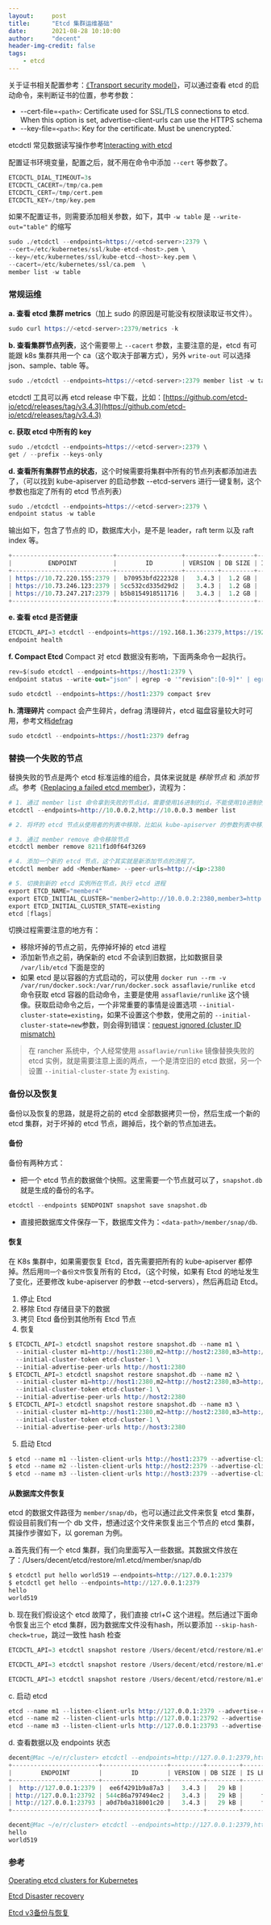 ```yaml
---
layout:     post
title:      "Etcd 集群运维基础"
date:       2021-08-28 10:10:00
author:     "decent"
header-img-credit: false
tags:
    - etcd
---
```


关于证书相关配置参考：[《Transport security model》](https://etcd.io/docs/v3.5/op-guide/security/)，可以通过查看 etcd 的启动命令，来判断证书的位置，参考参数：
* --cert-file=`<path>`: Certificate used for SSL/TLS connections to etcd. When this option is set, advertise-client-urls can use the HTTPS schema
* --key-file=`<path>`: Key for the certificate. Must be unencrypted.`

etcdctl 常见数据读写操作参考[Interacting with etcd](https://etcd.io/docs/v3.5/dev-guide/interacting_v3/)

配置证书环境变量，配置之后，就不用在命令中添加 `--cert` 等参数了。
```s
ETCDCTL_DIAL_TIMEOUT=3s
ETCDCTL_CACERT=/tmp/ca.pem
ETCDCTL_CERT=/tmp/cert.pem
ETCDCTL_KEY=/tmp/key.pem
```
如果不配置证书，则需要添加相关参数，如下，其中 `-w table` 是 `--write-out="table"` 的缩写
```s
sudo ./etcdctl --endpoints=https://<etcd-server>:2379 \
--cert=/etc/kubernetes/ssl/kube-etcd-<host>.pem \
--key=/etc/kubernetes/ssl/kube-etcd-<host>-key.pem \
--cacert=/etc/kubernetes/ssl/ca.pem  \
member list -w table
```

### 常规运维

**a. 查看 etcd 集群 metrics**（加上 sudo 的原因是可能没有权限读取证书文件）。
```s
sudo curl https://<etcd-server>:2379/metrics -k
```

**b. 查看集群节点列表**，这个需要带上 `--cacert` 参数，主要注意的是，etcd 有可能跟 k8s 集群共用一个 ca（这个取决于部署方式），另外 `write-out` 可以选择 json、sample、table 等。
```s
sudo ./etcdctl --endpoints=https://<etcd-server>:2379 member list -w table
```

etcdctl 工具可以再 etcd release 中下载，比如：[https://github.com/etcd-io/etcd/releases/tag/v3.4.3](https://github.com/etcd-io/etcd/releases/tag/v3.4.3)

**c. 获取 etcd 中所有的 key**
```s
sudo ./etcdctl --endpoints=https://<etcd-server>:2379 \
get / --prefix --keys-only
```
**d. 查看所有集群节点的状态**，这个时候需要将集群中所有的节点列表都添加进去了，（可以找到 kube-apiserver 的启动参数 --etcd-servers 进行一键复制，这个参数也指定了所有的 etcd 节点列表）
```s
sudo ./etcdctl --endpoints=https://<etcd-server>:2379 \
endpoint status -w table
```
输出如下，包含了节点的 ID，数据库大小，是不是 leader，raft term 以及 raft index 等。
```s
+----------------------------+------------------+---------+---------+-----------+------------+-----------+------------+--------------------+--------+
|          ENDPOINT          |        ID        | VERSION | DB SIZE | IS LEADER | IS LEARNER | RAFT TERM | RAFT INDEX | RAFT APPLIED INDEX | ERRORS |
+----------------------------+------------------+---------+---------+-----------+------------+-----------+------------+--------------------+--------+
| https://10.72.220.155:2379 |  b70953bfd222328 |   3.4.3 |  1.2 GB |     false |      false |      1455 | 1540134058 |         1540134058 |        |
| https://10.73.246.123:2379 | 5cc532cd335d29d2 |   3.4.3 |  1.2 GB |      true |      false |      1455 | 1540134058 |         1540134058 |        |
| https://10.73.247.217:2379 | b5b8154918511716 |   3.4.3 |  1.2 GB |     false |      false |      1455 | 1540134058 |         1540134058 |        |
+----------------------------+------------------+---------+---------+-----------+------------+-----------+------------+--------------------+--------+
```
**e. 查看 etcd 是否健康**
```s
ETCDCTL_API=3 etcdctl --endpoints=https://192.168.1.36:2379,https://192.168.1.37:2379,https://192.168.1.38:2379 \
endpoint health
```

**f. Compact Etcd**
Compact 对 etcd 数据没有影响，下面两条命令一起执行。
```s
rev=$(sudo etcdctl --endpoints=https://host1:2379 \
endpoint status --write-out="json" | egrep -o '"revision":[0-9]*' | egrep -o '[0-9].*')`

sudo etcdctl --endpoints=https://host1:2379 compact $rev
```
**h. 清理碎片**
compact 会产生碎片，defrag 清理碎片，etcd 磁盘容量较大时可用，参考文档[defrag](https://etcd.io/docs/v3.2/op-guide/maintenance/#defragmentation)
```s
sudo etcdctl --endpoints=https://host1:2379 defrag
```

### 替换一个失败的节点
替换失败的节点是两个 etcd 标准运维的组合，具体来说就是 *移除节点* 和 *添加节点*。参考《[Replacing a failed etcd member](https://kubernetes.io/docs/tasks/administer-cluster/configure-upgrade-etcd/#replacing-a-failed-etcd-member)》，流程为：
```s
# 1. 通过 member list 命令拿到失败的节点id，需要使用16进制的id，不能使用10进制的
etcdctl --endpoints=http://10.0.0.2,http://10.0.0.3 member list

# 2. 将坏的 etcd 节点从使用者的列表中移除，比如从 kube-apiserver 的参数列表中移除，并停掉坏掉的 etcd 节点

# 3. 通过 member remove 命令移除节点
etcdctl member remove 8211f1d0f64f3269

# 4. 添加一个新的 etcd 节点，这个其实就是新添加节点的流程了。
etcdctl member add <MemberName> --peer-urls=http://<ip>:2380

# 5. 切换到新的 etcd 实例所在节点，执行 etcd 进程
export ETCD_NAME="member4"
export ETCD_INITIAL_CLUSTER="member2=http://10.0.0.2:2380,member3=http://10.0.0.3:2380,member4=http://10.0.0.4:2380"
export ETCD_INITIAL_CLUSTER_STATE=existing
etcd [flags]
```
切换过程需要注意的地方有：
* 移除坏掉的节点之前，先停掉坏掉的 etcd 进程
* 添加新节点之前，确保新的 etcd 不会读到旧数据，比如数据目录 `/var/lib/etcd` 下面是空的
* 如果 etcd 是以容器的方式启动的，可以使用 `docker run --rm -v /var/run/docker.sock:/var/run/docker.sock assaflavie/runlike etcd` 命令获取 etcd 容器的启动命令，主要是使用 `assaflavie/runlike` 这个镜像。获取启动命令之后，一个非常重要的事情是设置选项 `--initial-cluster-state=existing`，如果不设置这个参数，使用之前的 `--initial-cluster-state=new`参数，则会得到错误：[request ignored (cluster ID mismatch)](https://etcd.io/docs/v3.3/faq/#what-does-the-etcd-warning-request-ignored-cluster-id-mismatch-mean)

> 在 rancher 系统中，个人经常使用 `assaflavie/runlike` 镜像替换失败的 etcd 实例，就是需要注意上面的两点，一个是清空旧的 etcd 数据，另一个设置 `--initial-cluster-state` 为 `existing`.

### 备份以及恢复
备份以及恢复的思路，就是将之前的 etcd 全部数据拷贝一份，然后生成一个新的 etcd 集群，对于坏掉的 etcd 节点，踢掉后，找个新的节点加进去。
#### 备份
备份有两种方式：
* 把一个 etcd 节点的数据做个快照。这里需要一个节点就可以了，`snapshot.db` 就是生成的备份的名字。
```s
etcdctl --endpoints $ENDPOINT snapshot save snapshot.db
```
* 直接把数据库文件保存一下，数据库文件为：`<data-path>/member/snap/db`.

#### 恢复
在 K8s 集群中，如果需要恢复 Etcd，首先需要把所有的 kube-apiserver 都停掉。然后用`同一个备份文件`恢复所有的 Etcd，（这个时候，如果有 Etcd 的地址发生了变化，还要修改 kube-apiserver 的参数 --etcd-servers），然后再启动 Etcd。

1. 停止 Etcd
2. 移除 Etcd 存储目录下的数据
3. 拷贝 Etcd 备份到其他所有 Etcd 节点
4. 恢复
```s
$ ETCDCTL_API=3 etcdctl snapshot restore snapshot.db --name m1 \
  --initial-cluster m1=http://host1:2380,m2=http://host2:2380,m3=http://host3:2380 \
  --initial-cluster-token etcd-cluster-1 \
  --initial-advertise-peer-urls http://host1:2380
$ ETCDCTL_API=3 etcdctl snapshot restore snapshot.db --name m2 \
  --initial-cluster m1=http://host1:2380,m2=http://host2:2380,m3=http://host3:2380 \
  --initial-cluster-token etcd-cluster-1 \
  --initial-advertise-peer-urls http://host2:2380
$ ETCDCTL_API=3 etcdctl snapshot restore snapshot.db --name m3 \
  --initial-cluster m1=http://host1:2380,m2=http://host2:2380,m3=http://host3:2380 \
  --initial-cluster-token etcd-cluster-1 \
  --initial-advertise-peer-urls http://host3:2380
```
5. 启动 Etcd
```s
$ etcd --name m1 --listen-client-urls http://host1:2379 --advertise-client-urls http://host1:2379 --listen-peer-urls http://host1:2380 &
$ etcd --name m2 --listen-client-urls http://host2:2379 --advertise-client-urls http://host2:2379 --listen-peer-urls http://host2:2380 &
$ etcd --name m3 --listen-client-urls http://host3:2379 --advertise-client-urls http://host3:2379 --listen-peer-urls http://host3:2380 &
```

#### 从数据库文件恢复
etcd 的数据文件路径为 `member/snap/db`，也可以通过此文件来恢复 etcd 集群，假设目前我们有一个 db 文件，想通过这个文件来恢复出三个节点的 etcd 集群，其操作步骤如下，以 goreman 为例。

a.首先我们有一个 etcd 集群，我们向里面写入一些数据。其数据文件放在了：/Users/decent/etcd/restore/m1.etcd/member/snap/db
```s
$ etcdctl put hello world519 –-endpoints=http://127.0.0.1:2379
$ etcdctl get hello --endpoints=http://127.0.0.1:2379
hello
world519
```
b. 现在我们假设这个 etcd 故障了，我们直接 ctrl+C 这个进程。然后通过下面命令恢复出三个 etcd 集群，因为数据库文件没有hash，所以要添加 `--skip-hash-check=true`，跳过一致性 hash 检查
```s
ETCDCTL_API=3 etcdctl snapshot restore /Users/decent/etcd/restore/m1.etcd/member/snap/db --name m1 --initial-cluster m1=http://127.0.0.1:2380,m2=http://127.0.0.1:23802,m3=http://127.0.0.1:23803 --initial-cluster-token etcd-cluster-example --initial-advertise-peer-urls http://127.0.0.1:2380 --skip-hash-check=true

ETCDCTL_API=3 etcdctl snapshot restore /Users/decent/etcd/restore/m1.etcd/member/snap/db --name m2 --initial-cluster m1=http://127.0.0.1:2380,m2=http://127.0.0.1:23802,m3=http://127.0.0.1:23803 --initial-cluster-token etcd-cluster-example --initial-advertise-peer-urls http://127.0.0.1:23802 --skip-hash-check=true

ETCDCTL_API=3 etcdctl snapshot restore /Users/decent/etcd/restore/m1.etcd/member/snap/db --name m3 --initial-cluster m1=http://127.0.0.1:2380,m2=http://127.0.0.1:23802,m3=http://127.0.0.1:23803 --initial-cluster-token etcd-cluster-example --initial-advertise-peer-urls http://127.0.0.1:23803 --skip-hash-check=true
```

c. 启动 etcd
```s
etcd --name m1 --listen-client-urls http://127.0.0.1:2379 --advertise-client-urls http://127.0.0.1:2379 --listen-peer-urls http://127.0.0.1:2380 &
etcd --name m2 --listen-client-urls http://127.0.0.1:23792 --advertise-client-urls http://127.0.0.1:23792 --listen-peer-urls http://127.0.0.1:23802 &
etcd --name m3 --listen-client-urls http://127.0.0.1:23793 --advertise-client-urls http://127.0.0.1:23793 --listen-peer-urls http://127.0.0.1:23803 &
```

d. 查看数据以及 endpoints 状态
```s
decent@Mac ~/e/r/cluster> etcdctl --endpoints=http://127.0.0.1:2379,http://127.0.0.1:23792,http://127.0.0.1:23793  endpoint status -w table
+------------------------+------------------+---------+---------+-----------+------------+-----------+------------+--------------------+--------+
|        ENDPOINT        |        ID        | VERSION | DB SIZE | IS LEADER | IS LEARNER | RAFT TERM | RAFT INDEX | RAFT APPLIED INDEX | ERRORS |
+------------------------+------------------+---------+---------+-----------+------------+-----------+------------+--------------------+--------+
|  http://127.0.0.1:2379 |  ee6f4291b9a87a3 |   3.4.3 |   29 kB |      true |      false |         2 |          8 |                  8 |        |
| http://127.0.0.1:23792 | 544c86a797494ec2 |   3.4.3 |   29 kB |     false |      false |         2 |          8 |                  8 |        |
| http://127.0.0.1:23793 | a0d7b0a318001c20 |   3.4.3 |   29 kB |     false |      false |         2 |          8 |                  8 |        |
+------------------------+------------------+---------+---------+-----------+------------+-----------+------------+--------------------+--------+

decent@Mac ~/e/r/cluster> etcdctl --endpoints=http://127.0.0.1:2379,http://127.0.0.1:23792,http://127.0.0.1:23793 get hello
hello
world519
```

### 参考
[Operating etcd clusters for Kubernetes](https://kubernetes.io/docs/tasks/administer-cluster/configure-upgrade-etcd/)

[Etcd Disaster recovery](https://etcd.io/docs/v3.3/op-guide/recovery/)

[Etcd v3备份与恢复](https://zhuanlan.zhihu.com/p/101523337)